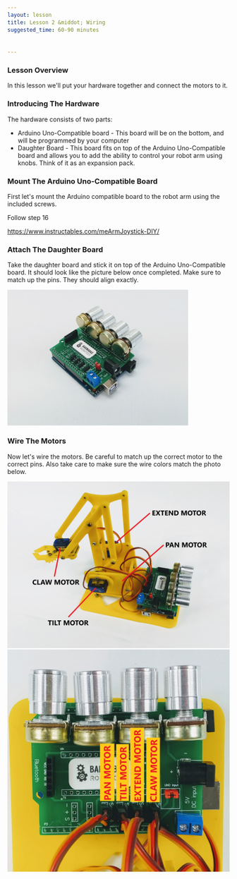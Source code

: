 ```yaml
---
layout: lesson
title: Lesson 2 &middot; Wiring
suggested_time: 60-90 minutes

      
---
```


### Lesson Overview

In this lesson we'll put your hardware together and connect the motors to it.

### Introducing The Hardware

The hardware consists of two parts: 

- Arduino Uno-Compatible board - This board will be on the bottom, and will be programmed by your computer
- Daughter Board - This board fits on top of the Arduino Uno-Compatible board and allows you to add the ability to control your robot arm using knobs.  Think of it as an expansion pack.

### Mount The Arduino Uno-Compatible Board

First let's mount the Arduino compatible board to the robot arm using the included screws.

Follow step 16

https://www.instructables.com/meArmJoystick-DIY/

### Attach The Daughter Board

Take the daughter board and stick it on top of the Arduino Uno-Compatible board.  It should look like the picture below once completed.  Make sure to match up the pins.  They should align exactly.

<img src="daughter.jpg" style="zoom:40%;" class="image center" />

### Wire The Motors

Now let's wire the motors.  Be careful to match up the correct motor to the correct pins.  Also take care to make sure the wire colors match the photo below.

<img src="1_labeled.jpg" style="zoom:50%;" class="image center" />

<img src="2_labeled.jpg" style="zoom:50%;" class="image center" />